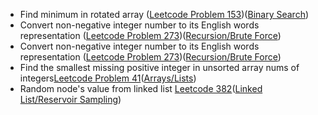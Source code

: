 - Find minimum in rotated array ([Leetcode Problem 153](https://leetcode.com/problems/find-minimum-in-rotated-sorted-array/))([Binary Search](https://github.com/biprajiman/LeetNotes/tree/msapkota/main/BinarySearch/README.md))
- Convert non-negative integer number to its English words representation ([Leetcode Problem 273](https://leetcode.com/problems/integer-to-english-words/))([Recursion/Brute Force](https://github.com/biprajiman/LeetNotes/tree/msapkota/main/Recursion/README.md))
- Convert non-negative integer number to its English words representation ([Leetcode Problem 273](https://leetcode.com/problems/integer-to-english-words/))([Recursion/Brute Force](Recurse/README.md))
- Find the smallest missing positive integer in unsorted array nums of integers[Leetcode Problem 41](https://leetcode.com/problems/first-missing-positive/)([Arrays/Lists](ArraysLists/README.md))
- Random node's value from linked list [Leetcode 382](https://leetcode.com/problems/linked-list-random-node/)([Linked List/Reservoir Sampling](LinkedList/README.md))
